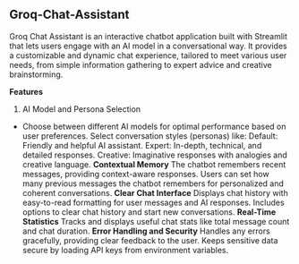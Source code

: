 ## Groq-Chat-Assistant

Groq Chat Assistant is an interactive chatbot application built with Streamlit that lets users engage with an AI model in a conversational way. It provides a customizable and dynamic chat experience, tailored to meet various user needs, from simple information gathering to expert advice and creative brainstorming.

**Features**
1. AI Model and Persona Selection
* Choose between different AI models for optimal performance based on user preferences.
   Select conversation styles (personas) like:
   Default: Friendly and helpful AI assistant.
   Expert: In-depth, technical, and detailed responses.
  Creative: Imaginative responses with analogies and creative language.
**Contextual Memory**
The chatbot remembers recent messages, providing context-aware responses.
Users can set how many previous messages the chatbot remembers for personalized and coherent conversations.
**Clear Chat Interface**
Displays chat history with easy-to-read formatting for user messages and AI responses.
Includes options to clear chat history and start new conversations.
**Real-Time Statistics**
Tracks and displays useful chat stats like total message count and chat duration.
**Error Handling and Security**
Handles any errors gracefully, providing clear feedback to the user.
Keeps sensitive data secure by loading API keys from environment variables.
